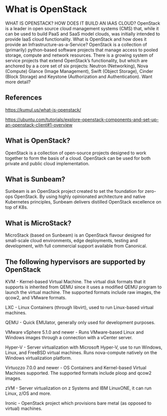 # What is OpenStack

WHAT IS OPENSTACK? HOW DOES IT BUILD AN IAAS CLOUD?
OpenStack is a leader in open source cloud management systems (CMS) that, while it can be used to build PaaS and SaaS model clouds, was initially intended to provide IaaS cloud functionality. What is OpenStack and how does it provide an Infrastructure-as-a-Service? OpenStack is a collection of (primarily) python-based software projects that manage access to pooled storage, compute and network resources. There is a growing system of service projects that extend OpenStack’s functionality, but which are anchored by a a core set of six projects: Neutron (Networking), Nova (Compute) Glance (Image Management), Swift (Object Storage), Cinder (Block Storage) and Keystone (Authorization and Authentication). Want more detail?

## References

<https://kumul.us/what-is-openstack/>

<https://ubuntu.com/tutorials/explore-openstack-components-and-set-up-an-openstack-client#1-overview>

## What is OpenStack?

OpenStack is a collection of open-source projects designed to work together to form the basis of a cloud. OpenStack can be used for both private and public cloud implementation.

## What is Sunbeam?

Sunbeam is an OpenStack project created to set the foundation for zero-ops OpenStack. By using highly opinionated architecture and native Kubernetes principles, Sunbeam delivers distilled OpenStack excellence on top of K8s.

## What is MicroStack?

MicroStack (based on Sunbeam) is an OpenStack flavour designed for small-scale cloud environments, edge deployments, testing and development, with full commercial support available from Canonical.

## The following hypervisors are supported by OpenStack

KVM - Kernel-based Virtual Machine. The virtual disk formats that it supports is inherited from QEMU since it uses a modified QEMU program to launch the virtual machine. The supported formats include raw images, the qcow2, and VMware formats.

LXC - Linux Containers (through libvirt), used to run Linux-based virtual machines.

QEMU - Quick EMUlator, generally only used for development purposes.

VMware vSphere 5.1.0 and newer - Runs VMware-based Linux and Windows images through a connection with a vCenter server.

Hyper-V - Server virtualization with Microsoft Hyper-V, use to run Windows, Linux, and FreeBSD virtual machines. Runs nova-compute natively on the Windows virtualization platform.

Virtuozzo 7.0.0 and newer - OS Containers and Kernel-based Virtual Machines supported. The supported formats include ploop and qcow2 images.

zVM - Server virtualization on z Systems and IBM LinuxONE, it can run Linux, z/OS and more.

Ironic - OpenStack project which provisions bare metal (as opposed to virtual) machines.
